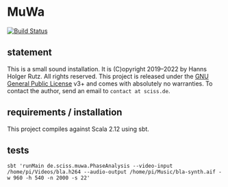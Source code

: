 # MuWa

[![Build Status](https://github.com/Sciss/MuWa/workflows/Scala%20CI/badge.svg?branch=main)](https://github.com/Sciss/MuWa/actions?query=workflow%3A%22Scala+CI%22)

## statement

This is a small sound installation.
It is (C)opyright 2019–2022 by Hanns Holger Rutz. All rights reserved. This project is released under 
the [GNU General Public License](https://raw.github.com/Sciss/JavaCVTest/main/LICENSE) v3+ and comes with absolutely 
no warranties. To contact the author, send an email to `contact at sciss.de`.

## requirements / installation

This project compiles against Scala 2.12 using sbt.

## tests

    sbt 'runMain de.sciss.muwa.PhaseAnalysis --video-input /home/pi/Videos/bla.h264 --audio-output /home/pi/Music/bla-synth.aif -w 960 -h 540 -n 2000 -s 22'
